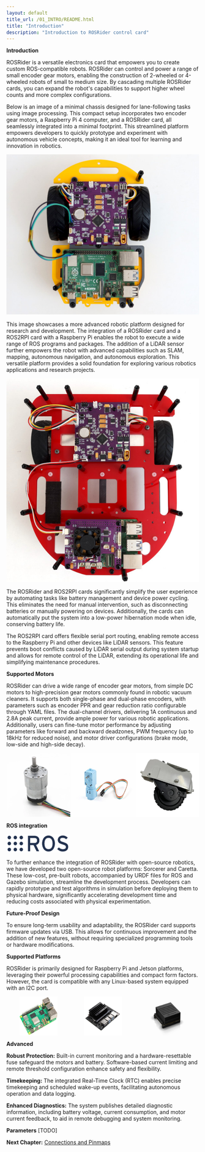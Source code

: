 ```yaml
---
layout: default
title_url: /01_INTRO/README.html
title: "Introduction"
description: "Introduction to ROSRider control card"
---
```


**Introduction**

ROSRider is a versatile electronics card that empowers you to create custom ROS-compatible robots. ROSRider can control and power a range of small encoder gear motors, enabling the construction of 2-wheeled or 4-wheeled robots of small to medium size. By cascading multiple ROSRider cards, you can expand the robot's capabilities to support higher wheel counts and more complex configurations.

Below is an image of a minimal chassis designed for lane-following tasks using image processing. This compact setup incorporates two encoder gear motors, a Raspberry Pi 4 computer, and a ROSRider card, all seamlessly integrated into a minimal footprint. This streamlined platform empowers developers to quickly prototype and experiment with autonomous vehicle concepts, making it an ideal tool for learning and innovation in robotics.
<p align="center">
<img src="../images/sorcerer_rosrider_intro.jpg" alt="ROSRider application project">
</p>

This image showcases a more advanced robotic platform designed for research and development. The integration of a ROSRider card and a ROS2RPI card with a Raspberry Pi enables the robot to execute a wide range of ROS programs and packages. The addition of a LiDAR sensor further empowers the robot with advanced capabilities such as SLAM, mapping, autonomous navigation, and autonomous exploration. This versatile platform provides a solid foundation for exploring various robotics applications and research projects.

<p align="center">
<img src="../images/caretta_with_ros2rpi_intro.jpg" alt="Caretta with ROS2RPI">
</p>

The ROSRider and ROS2RPI cards significantly simplify the user experience by automating tasks like battery management and device power cycling. This eliminates the need for manual intervention, such as disconnecting batteries or manually powering on devices. Additionally, the cards can automatically put the system into a low-power hibernation mode when idle, conserving battery life.

The ROS2RPI card offers flexible serial port routing, enabling remote access to the Raspberry Pi and other devices like LiDAR sensors. This feature prevents boot conflicts caused by LiDAR serial output during system startup and allows for remote control of the LiDAR, extending its operational life and simplifying maintenance procedures.

**Supported Motors**

ROSRider can drive a wide range of encoder gear motors, from simple DC motors to high-precision gear motors commonly found in robotic vacuum cleaners. It supports both single-phase and dual-phase encoders, with parameters such as encoder PPR and gear reduction ratio configurable through YAML files. The dual-channel drivers, delivering 1A continuous and 2.8A peak current, provide ample power for various robotic applications. Additionally, users can fine-tune motor performance by adjusting parameters like forward and backward deadzones, PWM frequency (up to 18kHz for reduced noise), and motor driver configurations (brake mode, low-side and high-side decay).

<div style="display: flex; justify-content: space-around;">
<img src="../images/metal_gear_motor_a.png" style="width: 33%;" alt="Metal gear motor">
<img src="../images/plastic_gear_motor.png" style="width: 33%;" alt="Plastic gear motor">
<img src="../images/vacuum_robot_motor.png" style="width: 33%;" alt="Vacuum cleaner spare motor">
</div>



**ROS integration**

<img src="../images/ros_logo.png" style="width: 33%;" alt="Robot Operating System">

To further enhance the integration of ROSRider with open-source robotics, we have developed two open-source robot platforms: Sorcerer and Caretta. These low-cost, pre-built robots, accompanied by URDF files for ROS and Gazebo simulation, streamline the development process. Developers can rapidly prototype and test algorithms in simulation before deploying them to physical hardware, significantly accelerating development time and reducing costs associated with physical experimentation.

**Future-Proof Design**

To ensure long-term usability and adaptability, the ROSRider card supports firmware updates via USB. This allows for continuous improvement and the addition of new features, without requiring specialized programming tools or hardware modifications.

**Supported Platforms**

ROSRider is primarily designed for Raspberry Pi and Jetson platforms, leveraging their powerful processing capabilities and compact form factors. However, the card is compatible with any Linux-based system equipped with an I2C port.

<div style="display: flex; justify-content: space-around;">
<img src="../images/rpi5.png" style="width: 20%;" alt="RaspberryPI 5">
<img src="../images/jetson_nano.png" style="width: 20%;" alt="Jetson Nano">
<img src="../images/jetson_agx.png" style="width: 20%;" alt="Jetson AGX">
</div>

**Advanced**

**Robust Protection:** Built-in current monitoring and a hardware-resettable fuse safeguard the motors and battery. Software-based current limiting and remote threshold configuration enhance safety and flexibility.

**Timekeeping:** The integrated Real-Time Clock (RTC) enables precise timekeeping and scheduled wake-up events, facilitating autonomous operation and data logging.

**Enhanced Diagnostics:** The system publishes detailed diagnostic information, including battery voltage, current consumption, and motor current feedback, to aid in remote debugging and system monitoring.

**Parameters**
[TODO]

__Next Chapter:__ [Connections and Pinmaps](../02_PINMAP/README.md)